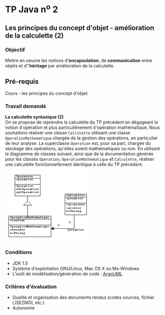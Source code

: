 # TP Java n<sup>o</sup> 2

## Les principes du concept d'objet - amélioration de la calculette (2)

### Objectif
Mettre en oeuvre les notions d'**encapsulation**, de **communication** entre objets et d''**héritage** par amélioration de la calculette.

## Pré-requis
Cours - les principes du concept d'objet

### Travail demandé
**La calculette syntaxique (2)**  
On se propose de reprendre la calculette du TP précédent en dégageant la notion d'opération et plus particulièrement d'opération mathématique. Nous souhaitons réaliser une classe `Calculette` utilisant une classe `OperationMathematique` chargée de la gestion des opérations, en particulier de leur analyse. La superclasse `Operation` est, pour sa part, chargée du stockage des opérations, qu'elles soient mathématiques ou non. En utilisant le diagramme de classes suivant, ainsi que de la documentation générée pour les classes `Operation`, `OperationMathematique` et `Calculette`, réaliser une calculette fonctionnellement identique à celle du TP précédent.

![Diagramme de classes](tp02/classes.png)

### Conditions
*   JDK 1.5
*   Système d'exploitation GNU/Linux, Mac OS X ou Ms-Windows
*   L'outil de modélisation/génération de code : [ArgoUML](http://argouml-fr.tigris.org/)

### Critères d'évaluation
*   Qualité et organisation des documents rendus (codes sources, fichier LISEZMOI, etc.)
*   Autonomie
